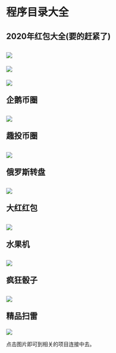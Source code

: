 程序目录大全
==========
2020年红包大全(要的赶紧了)
--------
<a href="http://www.jingxiutequn"><img src="img/xred.png"/></a><p/>
<a href="http://www.jingxiutequn"><img src="img/yred.png"/></a><p/>
<a href="http://www.jingxiutequn"><img src="img/zred.png"/></a><p/>
企鹅币圈
--------
<a href="https://github.com/jingxiutequn/qier"><img src="img/qier.png"/></a><p/>
趣投币圈
--------
<a href="https://github.com/jingxiutequn/qutou"><img src="img/qutou.png"/></a><p/>
俄罗斯转盘
----------
<a href="https://github.com/jingxiutequn/luosi"><img src="img/luosi.jpg"/></a><p/>
大红红包
--------
<a href="https://github.com/jingxiutequn/dared"><img src="img/dared.png"/></a><p/>
水果机
-------
<a href="https://github.com/jingxiutequn/fruit"><img src="img/fruit.png"/></a><p/>
疯狂骰子
-------
<a href="https://github.com/jingxiutequn/touzi"><img src="img/touzi.png"/></a><p/>
精品扫雷
-------
<a href="https://github.com/jingxiutequn/saolei"><img src="img/saolei.png"/></a><p/>

点击图片即可到相关的项目连接中去。

